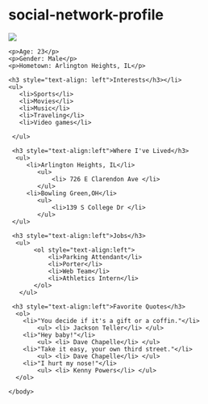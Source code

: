 # social-network-profile
<!DOCTYPE html>
<html>
	<head>
		<title>Patrick F</title>
	</head>
	<body>
	<img src="https://s3.amazonaws.com/codecademy-blog/assets/ninja_zpsa5dbe37a.jpg."/>
	
	<p>Age: 23</p>
	<p>Gender: Male</p>
	<p>Hometown: Arlington Heights, IL</p>
	
	<h3 style="text-align: left">Interests</h3></li>
	<ul> 
	   <li>Sports</li>
	   <li>Movies</li>
	   <li>Music</li>
	   <li>Traveling</li>
	   <li>Video games</li>
	    
	 </ul>
	 
	 <h3 style="text-align:left">Where I've Lived</h3>
	  <ul>
	     <li>Arlington Heights, IL</li>
	        <ul>
	            <li> 726 E Clarendon Ave </li>
	        </ul>
	     <li>Bowling Green,OH</li>
	        <ul>
	            <li>139 S College Dr </li>
	        </ul>
	 </ul>
	 
	 <h3 style="text-align:left">Jobs</h3>
	  <ul>
	       <ol style="text-align:left">
	           <li>Parking Attendant</li>
	           <li>Porter</li>
	           <li>Web Team</li>
	           <li>Athletics Intern</li>
	       </ol>
	   </ul>
	   
	 <h3 style="text-align:left">Favorite Quotes</h3>
	  <ol>
	    <li>"You decide if it's a gift or a coffin."</li>
	        <ul> <li> Jackson Teller</li> </ul>
	    <li>"Hey baby!"</li>
	        <ul> <li> Dave Chapelle</li> </ul>
	    <li>"Take it easy, your own third street."</li>
	        <ul> <li> Dave Chapelle</li> </ul>
	    <li>"I hurt my nose!"</li>
	        <ul> <li> Kenny Powers</li> </ul>
	  </ol>
	
	</body>
</html>
